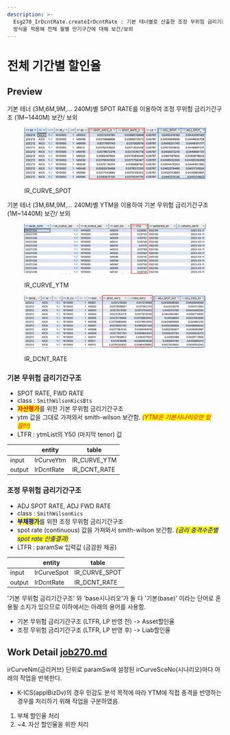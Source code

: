 ```yaml
---
description: >-
  Esg270_IrDcntRate.createIrDcntRate : 기본 테너별로 산출한 조정 무위험 금리기간구조를 smith-wilson
  방식을 적용해 전체 월별 만기구간에 대해 보간/보외
---
```


# 전체 기간별 할인율

## Preview

기본 테너 (3M,6M,9M,... 240M)별 SPOT RATE를 이용하여 조정 무위험 금리기간구조 (1M\~1440M) 보간/ 보외 &#x20;

<figure><img src="../../../../.gitbook/assets/image (42).png" alt=""><figcaption><p>IR_CURVE_SPOT</p></figcaption></figure>

&#x20; 기본 테너 (3M,6M,9M,... 240M)별 YTM을 이용하여 기본 무위험 금리기간구조 (1M\~1440M) 보간/ 보외&#x20;

<figure><img src="../../../../.gitbook/assets/image (83).png" alt=""><figcaption><p>IR_CURVE_YTM</p></figcaption></figure>

<figure><img src="../../../../.gitbook/assets/image (80).png" alt=""><figcaption><p>IR_DCNT_RATE</p></figcaption></figure>

### 기본 무위험 금리기간구조&#x20;

* SPOT RATE, FWD RATE &#x20;
* class : `SmithWilsonKicsBts`
* <mark style="color:red;">**자산평가**</mark>를 위한 기본 무위험 금리기간구조&#x20;
* ytm 값을 그대로 가져와서 smith-wilson 보간함. _<mark style="color:red;">(YTM은 기본시나리오만 있음!!!)</mark>_
* LTFR : ytmList의 Y50 (마지막 tenor) 값&#x20;

<table data-view="cards"><thead><tr><th></th><th>entity</th><th>table</th></tr></thead><tbody><tr><td>input</td><td>IrCurveYtm</td><td>IR_CURVE_YTM</td></tr><tr><td>output</td><td>IrDcntRate</td><td>IR_DCNT_RATE</td></tr></tbody></table>



### 조정 무위험 금리기간구조&#x20;

* ADJ SPOT RATE, ADJ FWD RATE
* class : `SmithWilsonKics`
* <mark style="color:blue;">**부채평가**</mark>를 위한 조정 무위험 금리기간구조&#x20;
* spot rate (continuous) 값을 가져와서 smith-wilson 보간함. _<mark style="color:blue;">(금리 충격수준별 spot rate 산출결과)</mark>_
* LTFR  : paramSw 입력값 (금감원 제공)&#x20;

<table data-view="cards"><thead><tr><th></th><th>entity</th><th>table</th></tr></thead><tbody><tr><td>input</td><td>IrCurveSpot</td><td>IR_CURVE_SPOT</td></tr><tr><td>output</td><td>IrDcntRate</td><td>IR_DCNT_RATE</td></tr></tbody></table>



'기본 무위험 금리기간구조' 와 'base시나리오'가 둘 다 '기본(base)' 이라는 단어로 혼용될 소지가 있으므로 이하에서는 아래의 용어를 사용함. &#x20;

* 기본 무위험 금리기간구조 (LTFR, LP 반영 전) -> Asset할인율&#x20;
* 조정 무위험 금리기간구조 (LTFR, LP 반영 후) -> Liab할인율 &#x20;



## Work Detail [job270.md](../../../../etc/java/src/job270.md "mention")

irCurveNm(금리커브) 단위로 paramSw에 설정된 irCurveSceNo(시나리오)마다 아래의 작업을 반복한다.&#x20;

* K-ICS(applBizDv)의 경우 민감도 분석 목적에 따라 YTM에 직접 충격을 반영하는 경우를 처리하기 위해 작업을 구분하였음.&#x20;

1. 부채 할인율 처리&#x20;
2. \~4. 자산 할인율을 위한 처리&#x20;



